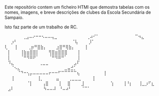 Este repositório contem um ficheiro HTMl que demostra tabelas com os nomes, imagens, e breve descrições de clubes da Escola Secundária de Sampaio.

Isto faz parte de um trabalho de RC.

⠀⠀⠀ ⠀ ⠀⢀⣠⠤⠔⠒⠒⠢⠤⠤⢤⣀⠀⠀⠀⠀⠀⠀
⠀⠀⠀⢀⠴⠊⠁⠀⠀⠀⠀⠀⠀⠀⠀⠀⠀ ⠀⠉⠲⣄⠀⠀⠀
⠀⠀⡰⠃⠀⠀⠀⠀⠀⠀⠀⠀⠀⠀⠀⠀⠀⠀⠀⠀⠀ ⠈⢧⠀⠀
⠀⡸⠁⠀⠀⠀⠀⠀⠀⠀⠀⠀⠀⠀⠀⠀⠀⠀⠀⠀⠀⠀⠀ ⢇⠀
⠀⡇⠀⠀⠀⢀⡶⠛⣿⣷⡄⠀⠀⠀⣰⣿⠛⢿⣷⡄⠀⠀⠀⢸⠀
⠀⡇⠀⠀⠀⢸⣷⣶⣿⣿⡇⠀⠀⠀⢻⣿⣶⣿⣿⣿⠀⠀⠀⢸⠀
⠀⡇⠀⠀⠀⠈⠛⠻⠿⠟⠁⠀⠀⠀⠈⠛⠻⠿⠛⠁⠀⠀⠀⢸⠀
⠀⠹⣄⠀⠀⠀⠀⠀⠀⠀⠀⢀⣀⣀⠀⠀⠀⠀⠀⠀⠀⠀⣠⠏⠀
⠀⠀⠈⠢⣄⠀⠀⠀⠀⠀⠀⠀⠀⠀⠀⠀⠀⠀⠀⣀⣤⣚⡁⠀⠀
⠀⠀⠀⠀⠈⠙⠒⢢⡤⠤⠤⠤⠤⠤⠖⠒⠒⠋⠉⠉⠉⠉⠉⢦
⠀⠀⠀⠀⠀⠀⠀⢸⠀⠀⠀⠀⠀⠀⠀⠀⠀⠀⠀⠀⠀⠀   ⠀⠀⢸
⠀⠀⠀⠀⠀⠀⠀⢸⡀⠀⠀⠀⠀⣤⠀⠀⠀⢀⣀⣀⣀⠀  ⠀⠀⢸
⠀⠀⠀⠀⠀⠀⠀⠈⡇⠀⠀⠀⢠⣿⠀⠀⠀⢸⠀⠀⣿⠀⠀  ⠀⣸
⠀⠀⠀⠀⠀⠀⠀⠀⢱⠀⠀⠀⢸⠘⡆⠀⠀⢸⣀⡰⠋⣆ ⠀⣠⠇
⠀⠀⠀⠀⠀⠀⠀⠀⠀⠳⠤⠤⠼⠀⠘⠤⠴⠃⠀⠀⠀⠈⠉⠁⠀
